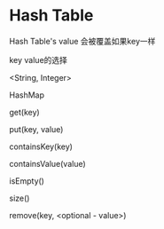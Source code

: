 # Hash Table

Hash Table's value 会被覆盖如果key一样

key value的选择

<String, Integer>

HashMap

get(key)

put(key, value)

containsKey(key)

containsValue(value)

isEmpty()



size()

remove(key, <optional - value>)

